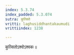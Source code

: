 ```yaml
---
index: 5.3.74
index_padded: 5.3.074
sutra: कुत्सिते
vritti: laghusiddhantakaumudi
vrittiindex: 1238

---
```

कुत्सितोऽश्वोऽश्वकः॥